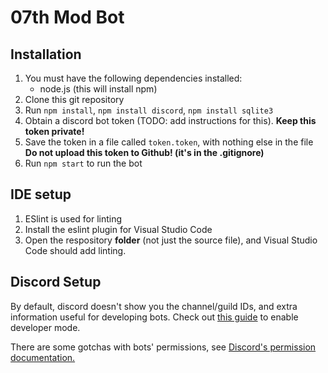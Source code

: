 # 07th Mod Bot

## Installation

1. You must have the following dependencies installed:
    - node.js (this will install npm)
2. Clone this git repository
3. Run `npm install`, `npm install discord`, `npm install sqlite3`
4. Obtain a discord bot token (TODO: add instructions for this). **Keep this token private!**
5. Save the token in a file called `token.token`, with nothing else in the file **Do not upload this token to Github! (it's in the .gitignore)**
6. Run `npm start` to run the bot

## IDE setup

1. ESlint is used for linting
2. Install the eslint plugin for Visual Studio Code
3. Open the respository **folder** (not just the source file), and Visual Studio Code should add linting.

## Discord Setup

By default, discord doesn't show you the channel/guild IDs, and extra information useful for developing bots. Check out
[this guide](https://support.discordapp.com/hc/en-us/articles/206346498-Where-can-I-find-my-User-Server-Message-ID-)
to enable developer mode.

There are some gotchas with bots' permissions, see [Discord's permission documentation.](https://discordapp.com/developers/docs/topics/permissions#permission-hierarchy)